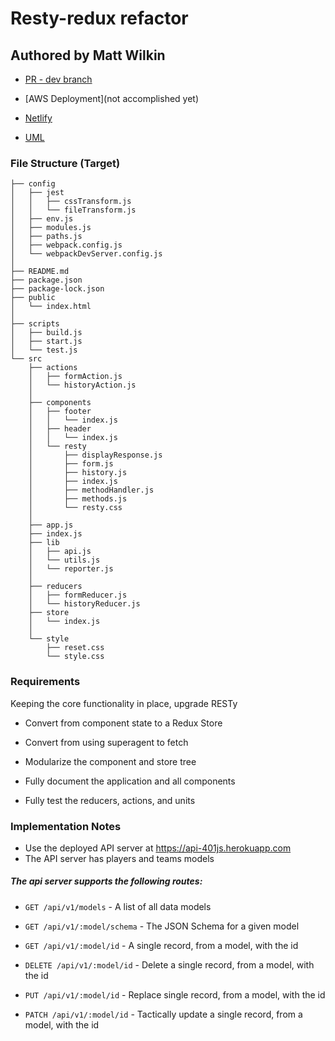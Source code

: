 # Resty-redux refactor



## Authored by Matt Wilkin

* [PR - dev branch](https://github.com/mwilkin-401-advanced-javascript/RESTy-Redux/pull/1)

* [AWS Deployment](not accomplished yet)

* [Netlify](https://compassionate-johnson-052808.netlify.com)

* [UML](https://www.lucidchart.com/documents/view/49c54ce9-3fc4-42be-b718-667439159bdf/0)

### File Structure (Target)

```
├── config
│   ├── jest
│   │   ├── cssTransform.js
│   │   └── fileTransform.js
│   ├── env.js
│   ├── modules.js
│   ├── paths.js
│   ├── webpack.config.js
│   └── webpackDevServer.config.js
│
├── README.md
├── package.json
├── package-lock.json
├── public
│   └── index.html
│
├── scripts
│   ├── build.js
│   ├── start.js
│   └── test.js
└── src
    ├── actions
    │   ├── formAction.js
    │   └── historyAction.js
    │
    ├── components
    │   ├── footer
    │   │   └── index.js
    │   ├── header
    │   │   └── index.js
    │   └── resty
    │       ├── displayResponse.js
    │       ├── form.js
    │       ├── history.js
    │       ├── index.js
    │       ├── methodHandler.js
    │       ├── methods.js
    │       └── resty.css
    │
    ├── app.js
    ├── index.js
    ├── lib
    │   ├── api.js
    │   └── utils.js
    │   └── reporter.js
    │
    ├── reducers
    │   ├── formReducer.js
    │   └── historyReducer.js
    ├── store
    │   └── index.js
    │   
    └── style
        ├── reset.css
        └── style.css
```
### Requirements

Keeping the core functionality in place, upgrade RESTy
 *  Convert from component state to a Redux Store

* Convert from using superagent to fetch
* Modularize the component and store tree
* Fully document the application and all components
* Fully test the reducers, actions, and units

### Implementation Notes

* Use the deployed API server at https://api-401js.herokuapp.com
* The API server has players and teams models
##### The api server supports the following routes:

* `GET /api/v1/models` - A list of all data models

* `GET /api/v1/:model/schema` - The JSON Schema for a given model

* `GET /api/v1/:model/id` - A single record, from a model, with the id

* `DELETE /api/v1/:model/id` - Delete a single record, from a model, with the id

* `PUT /api/v1/:model/id` - Replace single record, from a model, with the id

* `PATCH /api/v1/:model/id` - Tactically update a single record, from a model, with the id

